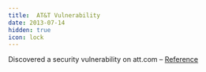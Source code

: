 ```yaml
---
title:  AT&T Vulnerability
date: 2013-07-14
hidden: true
icon: lock
---
```


Discovered a security vulnerability on att.com – [Reference](https://web.archive.org/web/20140616151419/https://bugbounty.att.com/hof.php)
